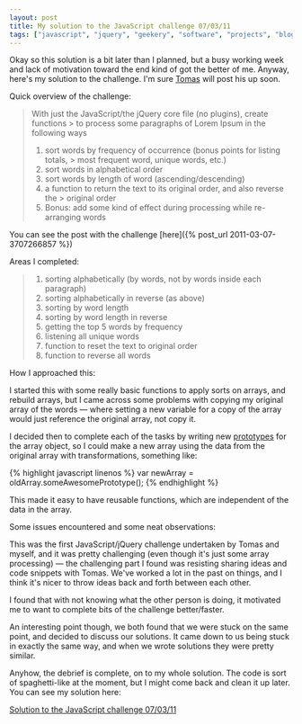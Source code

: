 ```yaml
---
layout: post
title: My solution to the JavaScript challenge 07/03/11
tags: ["javascript", "jquery", "geekery", "software", "projects", "blog"]
---
```


Okay so this solution is a bit later than I planned, but a busy working week and lack of motivation toward the end kind of got the better of me. Anyway, here's my solution to the challenge. I'm sure [Tomas](http://tmayr.com) will post his up soon.

<!-- more -->

Quick overview of the challenge:

> With just the JavaScript/the jQuery core file (no plugins), create functions > to process some paragraphs of Lorem Ipsum in the following ways
>
> 1. sort words by frequency of occurrence (bonus points for listing totals, > most frequent word, unique words, etc.)
> 2. sort words in alphabetical order
> 3. sort words by length of word (ascending/descending)
> 4. a function to return the text to its original order, and also reverse the > original order
> 5. Bonus: add some kind of effect during processing while re-arranging words


You can see the post with the challenge [here]({% post_url 2011-03-07-3707266857 %})

Areas I completed:

> 1. sorting alphabetically (by words, not by words inside each paragraph)
> 2. sorting alphabetically in reverse (as above)
> 3. sorting by word length
> 4. sorting by word length in reverse
> 5. getting the top 5 words by frequency
> 6. listening all unique words
> 7. function to reset the text to original order
> 8. function to reverse all words

How I approached this:

I started this with some really basic functions to apply sorts on arrays, and rebuild arrays, but I came across some problems with copying my original array of the words &mdash; where setting a new variable for a copy of the array would just reference the original array, not copy it.

I decided then to complete each of the tasks by writing new [prototypes](https://developer.mozilla.org/en/JavaScript/Reference/Global_Objects/Function/prototype) for the array object, so I could make a new array using the data from the original array with transformations, something like:

{% highlight javascript linenos %}
var newArray = oldArray.someAwesomePrototype();
{% endhighlight %}

This made it easy to have reusable functions, which are independent of the data in the array.

Some issues encountered and some neat observations:

This was the first JavaScript/jQuery challenge undertaken by Tomas and myself, and it was pretty challenging (even though it's just some array processing) &mdash; the challenging part I found was resisting sharing ideas and code snippets with Tomas. We've worked a lot in the past on things, and I think it's nicer to throw ideas back and forth between each other.

I found that with not knowing what the other person is doing, it motivated me to want to complete bits of the challenge better/faster.

An interesting point though, we both found that we were stuck on the same point, and decided to discuss our solutions. It came down to us being stuck in exactly the same way, and when we wrote solutions they were pretty similar.

Anyhow, the debrief is complete, on to my whole solution. The code is sort of spaghetti-like at the moment, but I might come back and clean it up later. You can see my solution here: 

[Solution to the JavaScript challenge 07/03/11](http://omgmog.net/challenge/070311/)
